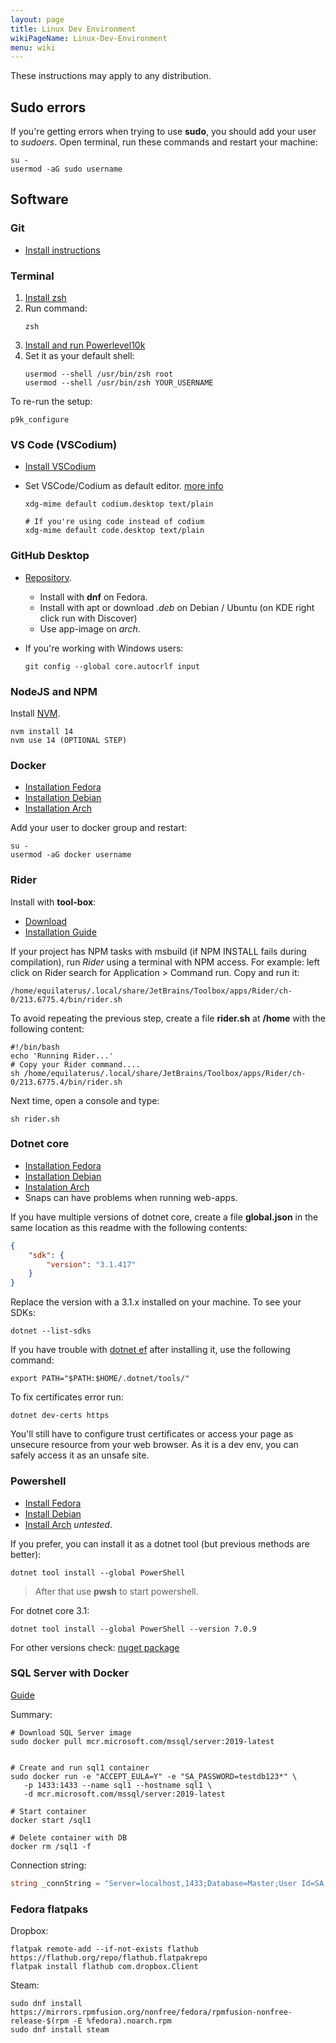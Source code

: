 ```yaml
---
layout: page
title: Linux Dev Environment
wikiPageName: Linux-Dev-Environment
menu: wiki
---
```


These instructions may apply to any distribution.

## Sudo errors

If you're getting errors when trying to use **sudo**, you should add your user to *sudoers*. Open terminal, run these commands and restart your machine:

```
su -
usermod -aG sudo username
```

## Software

### Git

* [Install instructions](https://git-scm.com/book/en/v2/Getting-Started-Installing-Git)


### Terminal

1. [Install zsh](https://github.com/ohmyzsh/ohmyzsh/wiki/Installing-ZSH#how-to-install-zsh-on-many-platforms)
2. Run command: 
   ```
   zsh
   ```
3. [Install and run Powerlevel10k](https://github.com/romkatv/powerlevel10k#manual)
4. Set it as your default shell:
   ```
   usermod --shell /usr/bin/zsh root
   usermod --shell /usr/bin/zsh YOUR_USERNAME
   ```

To re-run the setup:
```
p9k_configure
```

### VS Code (VSCodium)

* [Install VSCodium](https://vscodium.com/#install)
* Set VSCode/Codium as default editor. [more info](https://askubuntu.com/questions/648105/how-do-i-setup-microsoft-visual-studio-code-as-a-default-editor#:~:text=Debian%20alternatives%20system&text=Some%20need%20you%20to%20set,to%20the%20nautilus%20context%20menu.)

  ```
  xdg-mime default codium.desktop text/plain

  # If you're using code instead of codium
  xdg-mime default code.desktop text/plain 
  ```

### GitHub Desktop

* [Repository](https://github.com/shiftkey/desktop).
  * Install with **dnf** on Fedora.
  * Install with apt or download *.deb* on Debian / Ubuntu (on KDE right click run with Discover)
  * Use app-image on *arch*.

* If you're working with Windows users:

   ```
   git config --global core.autocrlf input
   ```

### NodeJS and NPM

Install [NVM](https://github.com/nvm-sh/nvm).

```
nvm install 14
nvm use 14 (OPTIONAL STEP)
```

### Docker

* [Installation Fedora](https://docs.docker.com/engine/install/fedora/)
* [Installation Debian](https://docs.docker.com/engine/install/debian/)
* [Installation Arch](https://linuxhint.com/arch-linux-docker-tutorial/)

Add your user to docker group and restart:

```
su -
usermod -aG docker username
```

### Rider

Install with **tool-box**: 
  * [Download](https://www.jetbrains.com/toolbox-app/download/download-thanks.html?platform=linux)
  * [Installation Guide](https://www.jetbrains.com/help/rider/Installation_guide.html#toolbox)

If your project has NPM tasks with msbuild (if NPM INSTALL fails during compilation), run *Rider* using a terminal with NPM access. For example: left click on Rider search for Application > Command run. Copy and run it:
```
/home/equilaterus/.local/share/JetBrains/Toolbox/apps/Rider/ch-0/213.6775.4/bin/rider.sh
```

To avoid repeating the previous step, create a file **rider.sh** at **/home** with the following content:

```
#!/bin/bash
echo 'Running Rider...'
# Copy your Rider command....
sh /home/equilaterus/.local/share/JetBrains/Toolbox/apps/Rider/ch-0/213.6775.4/bin/rider.sh 
```

Next time, open a console and type:

```
sh rider.sh
```

### Dotnet core

* [Installation Fedora](https://docs.microsoft.com/en-us/dotnet/core/install/linux-fedora#install-the-sdk)
* [Installation Debian](https://docs.microsoft.com/en-us/dotnet/core/install/linux-debian)
* [Instalation Arch](https://wiki.archlinux.org/title/.NET#Installation)
* Snaps can have problems when running web-apps.

If you have multiple versions of dotnet core, create a file **global.json** in the same location as this readme with the following contents:

```json
{
    "sdk": {
        "version": "3.1.417" 
    }  
}
```

Replace the version with a 3.1.x installed on your machine. To see your SDKs:

```
dotnet --list-sdks
```

If you have trouble with [dotnet ef](https://docs.microsoft.com/en-us/ef/core/cli/dotnet) after installing it, use the following command:

```
export PATH="$PATH:$HOME/.dotnet/tools/"
```

To fix certificates error run:

```
dotnet dev-certs https
```

You'll still have to configure trust certificates or access your page as unsecure resource from your web browser. As it is a dev env, you can safely access it as an unsafe site.


### Powershell

* [Install Fedora](https://docs.microsoft.com/en-us/powershell/scripting/install/install-fedora?view=powershell-7.2)
* [Install Debian](https://docs.microsoft.com/en-us/powershell/scripting/install/install-debian?view=powershell-7.2)
* [Install Arch](https://ephos.github.io/posts/2018-9-17-Pwsh-ArchLinux#arch-linux) *untested*.

If you prefer, you can install it as a dotnet tool (but previous methods are better):

```
dotnet tool install --global PowerShell
```

> After that use **pwsh** to start powershell.

For dotnet core 3.1:

```
dotnet tool install --global PowerShell --version 7.0.9
```

For other versions check: [nuget package](https://www.nuget.org/packages/PowerShell/7.0.9)

### SQL Server with Docker

[Guide](https://docs.microsoft.com/en-us/sql/linux/quickstart-install-connect-docker?view=sql-server-ver15&pivots=cs1-bash)

Summary:

```
# Download SQL Server image
sudo docker pull mcr.microsoft.com/mssql/server:2019-latest


# Create and run sql1 container
sudo docker run -e "ACCEPT_EULA=Y" -e "SA_PASSWORD=testdb123*" \
   -p 1433:1433 --name sql1 --hostname sql1 \
   -d mcr.microsoft.com/mssql/server:2019-latest

# Start container
docker start /sql1

# Delete container with DB
docker rm /sql1 -f
```

Connection string:

```csharp
string _connString = "Server=localhost,1433;Database=Master;User Id=SA;Password=testdb123*";
```

### Fedora flatpaks

Dropbox:

```
flatpak remote-add --if-not-exists flathub https://flathub.org/repo/flathub.flatpakrepo
flatpak install flathub com.dropbox.Client
```

Steam:

```
sudo dnf install https://mirrors.rpmfusion.org/nonfree/fedora/rpmfusion-nonfree-release-$(rpm -E %fedora).noarch.rpm
sudo dnf install steam
```


